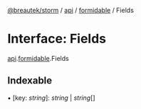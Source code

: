[@breautek/storm](../README.md) / [api](../modules/api.md) / [formidable](../modules/api.formidable.md) / Fields

# Interface: Fields

[api](../modules/api.md).[formidable](../modules/api.formidable.md).Fields

## Indexable

▪ [key: *string*]: *string* \| *string*[]

